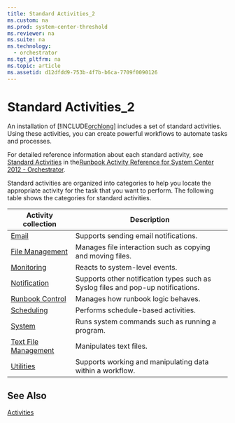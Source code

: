 ```yaml
---
title: Standard Activities_2
ms.custom: na
ms.prod: system-center-threshold
ms.reviewer: na
ms.suite: na
ms.technology: 
  - orchestrator
ms.tgt_pltfrm: na
ms.topic: article
ms.assetid: d12dfdd9-753b-4f7b-b6ca-7709f0090126
---
```

# Standard Activities_2
An installation of [!INCLUDE[orchlong](../../orch/deploy/includes/orchlong_md.md)] includes a set of standard activities. Using these activities, you can create powerful workflows to automate tasks and processes.  
  
For detailed reference information about each standard activity, see [Standard Activities](../../orch/reference/Standard-Activities.md) in the[Runbook Activity Reference for System Center 2012 - Orchestrator](../../orch/reference/Runbook-Activity-Reference-for-System-Center-2012---Orchestrator.md).  
  
Standard activities are organized into categories to help you locate the appropriate activity for the task that you want to perform. The following table shows the categories for standard activities.  
  
|Activity collection|Description|  
|-----------------------|---------------|  
|[Email](../../orch/reference/Email.md)|Supports sending email notifications.|  
|[File Management](../../orch/reference/File-Management.md)|Manages file interaction such as copying and moving files.|  
|[Monitoring](../../orch/reference/Monitoring.md)|Reacts to system\-level events.|  
|[Notification](../../orch/reference/Notification.md)|Supports other notification types such as Syslog files and pop\-up notifications.|  
|[Runbook Control](../../orch/reference/Runbook-Control.md)|Manages how runbook logic behaves.|  
|[Scheduling](../../orch/reference/Scheduling.md)|Performs schedule\-based activities.|  
|[System](../../orch/reference/System.md)|Runs system commands such as running a program.|  
|[Text File Management](../../orch/reference/Text-File-Management.md)|Manipulates text files.|  
|[Utilities](../../orch/reference/Utilities.md)|Supports working and manipulating data within a workflow.|  
  
## See Also  
[Activities](../../orch/manage/Activities.md)  
  
